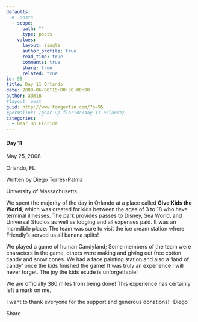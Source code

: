 ```yaml
---
defaults:
  # _posts
  - scope:
      path: ""
      type: posts
    values:
      layout: single
      author_profile: true
      read_time: true
      comments: true
      share: true
      related: true
id: 95
title: Day 11 Orlando
date: 2008-06-06T15:00:50+00:00
author: admin
#layout: post
guid: http://www.tomgertin.com/?p=95
#permalink: /gear-up-florida/day-11-orlando/
categories:
  - Gear Up Florida
---
```

#### Day 11
  
May 25, 2008
  
Orlando, FL
  
Written by Diego Torres-Palma
  
University of Massachusetts

We spent the majority of the day in Orlando at a place called **Give Kids the World**, which was created for kids between the ages of 3 to 18 who have terminal illnesses. The park provides passes to Disney, Sea World, and Universal Studios as well as lodging and all expenses paid. It was an incredible place. The team was sure to visit the ice cream station where Friendly&#8217;s served us all banana splits!

We played a game of human Candyland; Some members of the team were characters in the game, others were making and giving out free cotton candy and snow cones. We had a face painting station and also a &#8216;land of candy&#8217; once the kids finished the game! It was truly an experience I will never forget. The joy the kids exude is unforgettable!

We are officially 380 miles from being done! This experience has certainly left a mark on me.

I want to thank everyone for the support and generous donations! -Diego

<div class="addtoany_share_save_container addtoany_content_bottom">
  <div class="a2a_kit a2a_kit_size_32 addtoany_list a2a_target" id="wpa2a_29">
    <a class="a2a_dd addtoany_share_save" href="https://www.addtoany.com/share_save"><img src="http://www.tomgertin.com/blog/wp-content/plugins/add-to-any/share_save_171_16.png" width="171" height="16" alt="Share" /></a>
  </div>
</div>
